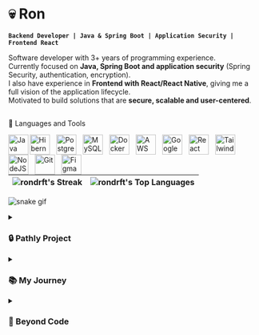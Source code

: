 # 💀 Ron

**`Backend Developer | Java & Spring Boot | Application Security | Frontend React`**

Software developer with 3+ years of programming experience.  
Currently focused on **Java, Spring Boot and application security** (Spring Security, authentication, encryption).  
I also have experience in **Frontend with React/React Native**, giving me a full vision of the application lifecycle.  
Motivated to build solutions that are **secure, scalable and user-centered**.  

##

 🧰 Languages and Tools

 <img align="left" alt="Java" width="40px" syle="padding-right:10px;" src="https://cdn.jsdelivr.net/gh/devicons/devicon@latest/icons/java/java-original.svg" />
<img align="left" alt="Hibernate" width="40px" style="padding-right:10px;" src="https://cdn.jsdelivr.net/gh/devicons/devicon@latest/icons/hibernate/hibernate-original.svg" />
<img align="left" alt="PostgreSQL" width="40px" style="padding-right:10px;" src="https://cdn.jsdelivr.net/gh/devicons/devicon@latest/icons/postgresql/postgresql-original.svg" />
<img align="left" alt="MySQL" width="40px" style="padding-right:10px;" src="https://cdn.jsdelivr.net/gh/devicons/devicon@latest/icons/mysql/mysql-original.svg" />
<img align="left" alt="Docker" width="40px" style="padding-right:10px;" src="https://cdn.jsdelivr.net/gh/devicons/devicon@latest/icons/docker/docker-original.svg" />
<img align="left" alt="AWS" width="40px" style="padding-right:10px;" src="https://cdn.jsdelivr.net/gh/devicons/devicon@latest/icons/amazonwebservices/amazonwebservices-original-wordmark.svg" />
<img align="left" alt="Google Cloud" width="40px" style="padding-right:10px;" src="https://cdn.jsdelivr.net/gh/devicons/devicon@latest/icons/googlecloud/googlecloud-original.svg" />
<img align="left" alt="React" width="40px" style="padding-right:10px;" src="https://cdn.jsdelivr.net/gh/devicons/devicon@latest/icons/react/react-original.svg" />
<img align="left" alt="TailwindCSS" width="40px" style="padding-right:10px;" src="https://cdn.jsdelivr.net/gh/devicons/devicon@latest/icons/tailwindcss/tailwindcss-original.svg" />
<img align="left" alt="NodeJS" width="40px" style="padding-right:10px;" src="https://cdn.jsdelivr.net/gh/devicons/devicon@latest/icons/nodejs/nodejs-original.svg" />
<img align="left" alt="Git" width="40px" style="padding-right:10px;" src="https://cdn.jsdelivr.net/gh/devicons/devicon@latest/icons/git/git-original.svg" />
<img align="left" alt="Figma" width="40px" style="padding-right:10px;" src="https://cdn.jsdelivr.net/gh/devicons/devicon@latest/icons/figma/figma-original.svg" />

<br />
<br />
<br />

| ![rondrft's Streak](https://github-readme-streak-stats.herokuapp.com/?user=rondrft&theme=dark&hide_border=true) | ![rondrft's Top Languages](https://github-readme-stats.vercel.app/api/top-langs/?username=rondrft&theme=dark&show_icons=true&hide_border=true&layout=compact) | 
| ------------- | ------------- |

![snake gif](https://github.com/rondrft/rondrft/blob/output/github-snake-dark.svg)


<details>
  <summary><h3>🔒 Pathly Project</h3></summary>
  
  Currently developing **Passly**, a secure password manager API built with  
  **Java, Spring Boot and Spring Security**.  
  It includes authentication, authorization, encryption, and secure storage of credentials.  
  The project also integrates **Docker** for deployment and is my way to put security practices into real code.  
</details>

<details>
  <summary><h3>📚 My Journey</h3></summary>
  
  - 🎓 Studying **TUDAI (University Technical Degree in Software Applications Development)**  
  - 🌱 Self-taught with 3+ years coding, started in **Frontend (React, JS, TS)** and moved into **Backend**  
  - 🚀 Now focused on becoming a **Backend Developer specialized in Application Security**  
</details>

<details>
  <summary><h3>🤝 Beyond Code</h3></summary>
  
  - 💡 I value **teamwork, communication and problem-solving**  
  - 🎨 Background in **UX/UI** from Multimedia studies  
  - ⚡ I like challenges that mix **functionality, scalability and security**  
</details>
